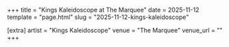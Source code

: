 +++
title = "Kings Kaleidoscope at The Marquee"
date = 2025-11-12
template = "page.html"
slug = "2025-11-12-kings-kaleidoscope"

[extra]
artist = "Kings Kaleidoscope"
venue = "The Marquee"
venue_url = ""
+++
